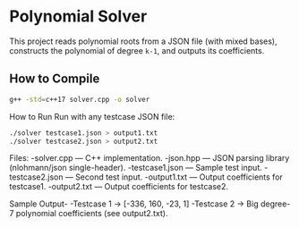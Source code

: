 # Polynomial Solver

This project reads polynomial roots from a JSON file (with mixed bases), constructs the polynomial of degree `k-1`, and outputs its coefficients.

## How to Compile
```bash
g++ -std=c++17 solver.cpp -o solver
```

How to Run
Run with any testcase JSON file:
```bash
./solver testcase1.json > output1.txt
./solver testcase2.json > output2.txt
```

Files:
-solver.cpp — C++ implementation.
-json.hpp — JSON parsing library (nlohmann/json single-header).
-testcase1.json — Sample test input.
-testcase2.json — Second test input.
-output1.txt — Output coefficients for testcase1.
-output2.txt — Output coefficients for testcase2.

Sample Output-
-Testcase 1 → [-336, 160, -23, 1]
-Testcase 2 → Big degree-7 polynomial coefficients (see output2.txt).
